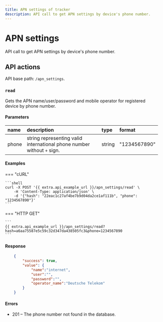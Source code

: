```yaml
---
title: APN settings of tracker
description: API call to get APN settings by device's phone number.
---
```


# APN settings

API call to get APN settings by device's phone number.


## API actions

API base path: `/apn_settings`.

### `read`

Gets the APN name/user/password and mobile operator for registered device by phone number.

#### Parameters

| name  | description                                                            | type   | format       |
|:------|:-----------------------------------------------------------------------|:-------|:-------------|
| phone | string representing valid international phone number without `+` sign. | string | "1234567890" |

#### Examples

=== "cURL"

    ```shell
    curl -X POST '{{ extra.api_example_url }}/apn_settings/read' \
        -H 'Content-Type: application/json' \
        -d '{"hash": "22eac1c27af4be7b9d04da2ce1af111b", "phone": "1234567890"}'
    ```

=== "HTTP GET"

    ```
    {{ extra.api_example_url }}/apn_settings/read?hash=a6aa75587e5c59c32d347da438505fc3&phone=1234567890
    ```

#### Response

```json
    {
        "success": true,
        "value": {
            "name":"internet",
            "user":"",
            "password":"",
            "operator_name":"Deutsche Telekom"
        }
    }
```

#### Errors

* 201 – The phone number not found in the database.
